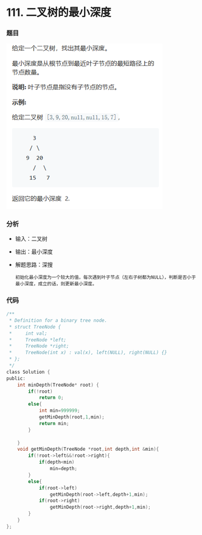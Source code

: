 # 111. 二叉树的最小深度

###  题目

![](../.gitbook/assets/tu-pian%20%288%29.png)

### 分析

* 输入：二叉树
* 输出：最小深度
* 解题思路：深搜

      初始化最小深度为一个较大的值，每次遇到叶子节点（左右子树都为NULL），判断是否小于最小深度，成立的话，则更新最小深度。

### 代码

```c
/**
 * Definition for a binary tree node.
 * struct TreeNode {
 *     int val;
 *     TreeNode *left;
 *     TreeNode *right;
 *     TreeNode(int x) : val(x), left(NULL), right(NULL) {}
 * };
 */
class Solution {
public:
    int minDepth(TreeNode* root) {
        if(!root)
            return 0;
        else{
            int min=999999;
            getMinDepth(root,1,min);
            return min;
        }
            
    }
    void getMinDepth(TreeNode *root,int depth,int &min){
        if(!root->left&&!root->right){
            if(depth<min)
                min=depth;
        }
        else{
            if(root->left)
                getMinDepth(root->left,depth+1,min);
            if(root->right)
                getMinDepth(root->right,depth+1,min);
        }
    }
};
```

